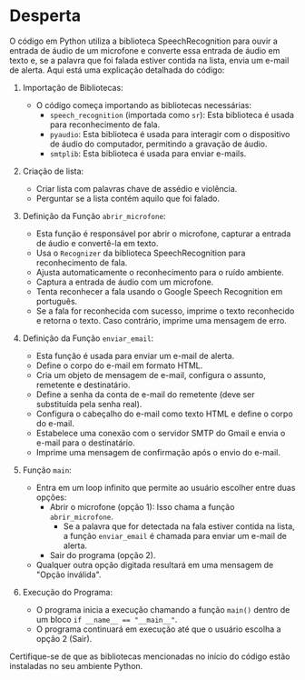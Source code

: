 # Desperta

O código em Python utiliza a biblioteca SpeechRecognition para ouvir a entrada de áudio de um microfone e converte essa entrada de áudio em texto e, se a palavra que foi falada estiver contida na lista, envia um e-mail de alerta. Aqui está uma explicação detalhada do código:

1. Importação de Bibliotecas:
   - O código começa importando as bibliotecas necessárias:
     - `speech_recognition` (importada como `sr`): Esta biblioteca é usada para reconhecimento de fala.
     - `pyaudio`: Esta biblioteca é usada para interagir com o dispositivo de áudio do computador, permitindo a gravação de áudio.
     - `smtplib`: Esta biblioteca é usada para enviar e-mails.

2. Criação de lista:
   - Criar lista com palavras chave de assédio e violência.
   - Perguntar se a lista contém aquilo que foi falado.

3. Definição da Função `abrir_microfone`:
   - Esta função é responsável por abrir o microfone, capturar a entrada de áudio e convertê-la em texto.
   - Usa o `Recognizer` da biblioteca SpeechRecognition para reconhecimento de fala.
   - Ajusta automaticamente o reconhecimento para o ruído ambiente.
   - Captura a entrada de áudio com um microfone.
   - Tenta reconhecer a fala usando o Google Speech Recognition em português.
   - Se a fala for reconhecida com sucesso, imprime o texto reconhecido e retorna o texto. Caso contrário, imprime uma mensagem de erro.

4. Definição da Função `enviar_email`:
   - Esta função é usada para enviar um e-mail de alerta.
   - Define o corpo do e-mail em formato HTML.
   - Cria um objeto de mensagem de e-mail, configura o assunto, remetente e destinatário.
   - Define a senha da conta de e-mail do remetente (deve ser substituída pela senha real).
   - Configura o cabeçalho do e-mail como texto HTML e define o corpo do e-mail.
   - Estabelece uma conexão com o servidor SMTP do Gmail e envia o e-mail para o destinatário.
   - Imprime uma mensagem de confirmação após o envio do e-mail.

5. Função `main`:
   - Entra em um loop infinito que permite ao usuário escolher entre duas opções:
     - Abrir o microfone (opção 1): Isso chama a função `abrir_microfone`.
       - Se a palavra que for detectada na fala estiver contida na lista, a função `enviar_email` é chamada para enviar um e-mail de alerta.
     - Sair do programa (opção 2).
   - Qualquer outra opção digitada resultará em uma mensagem de "Opção inválida".

6. Execução do Programa:
   - O programa inicia a execução chamando a função `main()` dentro de um bloco `if __name__ == "__main__"`.
   - O programa continuará em execução até que o usuário escolha a opção 2 (Sair).

Certifique-se de que as bibliotecas mencionadas no início do código estão instaladas no seu ambiente Python.

